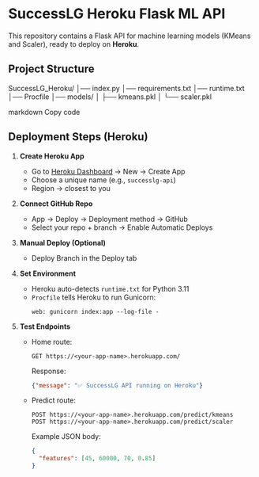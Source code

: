 # SuccessLG Heroku Flask ML API

This repository contains a Flask API for machine learning models (KMeans and Scaler), ready to deploy on **Heroku**.

## Project Structure
SuccessLG_Heroku/
│── index.py
│── requirements.txt
│── runtime.txt
│── Procfile
│── models/
│ ├── kmeans.pkl
│ └── scaler.pkl

markdown
Copy code

## Deployment Steps (Heroku)

1. **Create Heroku App**
   - Go to [Heroku Dashboard](https://dashboard.heroku.com/) → New → Create App  
   - Choose a unique name (e.g., `successlg-api`)  
   - Region → closest to you  

2. **Connect GitHub Repo**
   - App → Deploy → Deployment method → GitHub  
   - Select your repo + branch → Enable Automatic Deploys  

3. **Manual Deploy (Optional)**
   - Deploy Branch in the Deploy tab  

4. **Set Environment**
   - Heroku auto-detects `runtime.txt` for Python 3.11  
   - `Procfile` tells Heroku to run Gunicorn:  
     ```
     web: gunicorn index:app --log-file -
     ```

5. **Test Endpoints**
   - Home route:  
     ```
     GET https://<your-app-name>.herokuapp.com/
     ```
     Response:  
     ```json
     {"message": "✅ SuccessLG API running on Heroku"}
     ```

   - Predict route:  
     ```
     POST https://<your-app-name>.herokuapp.com/predict/kmeans
     POST https://<your-app-name>.herokuapp.com/predict/scaler
     ```
     Example JSON body:
     ```json
     {
       "features": [45, 60000, 70, 0.85]
     }
     ```
